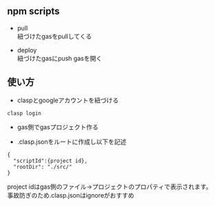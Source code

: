 ## npm scripts
 - pull  
 紐づけたgasをpullしてくる

 - deploy  
 紐づけたgasにpush gasを開く

 ## 使い方


- claspとgoogleアカウントを紐づける
```
clasp login
```

- gas側でgasプロジェクト作る

- .clasp.jsonをルートに作成し以下を記述
```
{
  "scriptId":{project id},
  "rootDir": "./src/"
}
```
project idはgas側のファイル→プロジェクトのプロパティで表示されます。  
事故防ぎのため.clasp.jsonはignoreがおすすめ
